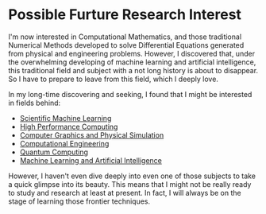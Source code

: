 # Possible Furture Research Interest

I'm now interested in Computational Mathematics, and those traditional Numerical Methods developed to solve Differential Equations generated from physical and engineering problems. However, I discovered that, 
under the overwhelming developing of machine learning and artificial intelligence, this traditional field and subject with a not long
 history is about to disappear. So I have to prepare to leave from this field, which I deeply love.

In my long-time discovering and seeking, I found that I might be interested in fields behind:

* [Scientific Machine Learning](SML.md)
* [High Performance Computing](HPC.md)
* [Computer Graphics and Physical Simulation](CGPS.md)
* [Computational Engineering](CE.md)
* [Quantum Computing](QC.md)
* [Machine Learning and Artificial Intelligence](MLAI.md)

However, I haven't even dive deeply into even one of those subjects to take a quick glimpse into its beauty.
 This means that I might not be really ready to study and research at least at present. In fact, I will always be on the stage of learning those frontier techniques.